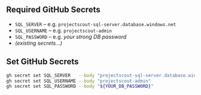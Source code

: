## Required GitHub Secrets

- `SQL_SERVER`         – e.g. `projectscout-sql-server.database.windows.net`  
- `SQL_USERNAME`       – e.g. `projectscout-admin`  
- `SQL_PASSWORD`       – e.g. _your strong DB password_  
- _(existing secrets…)_  

## Set GitHub Secrets

```bash
gh secret set SQL_SERVER   --body "projectscout-sql-server.database.windows.net"
gh secret set SQL_USERNAME --body "projectscout-admin"
gh secret set SQL_PASSWORD --body "${YOUR_DB_PASSWORD}"
